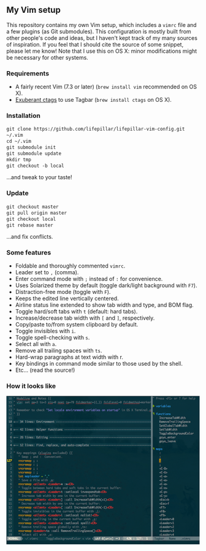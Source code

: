 ## My Vim setup

This repository contains my own Vim setup, which includes a `vimrc` file and a
few plugins (as Git submodules). This configuration is mostly built from other
people's code and ideas, but I haven't kept track of my many sources of
inspiration. If you feel that I should cite the source of some snippet, please
let me know! Note that I use this on OS X: minor modifications might be
necessary for other systems. 

### Requirements

- A fairly recent Vim (7.3 or later) (`brew install vim` recommended on OS X).
- [Exuberant ctags](http://ctags.sourceforge.net) to use Tagbar (`brew install ctags` on OS X).

### Installation

    git clone https://github.com/lifepillar/lifepillar-vim-config.git ~/.vim
    cd ~/.vim
    git submodule init
    git submodule update
    mkdir tmp
    git checkout -b local

…and tweak to your taste!

### Update

    git checkout master
    git pull origin master
    git checkout local
    git rebase master

…and fix conflicts.

###  Some features

- Foldable and thoroughly commented `vimrc`.
- Leader set to `,` (comma).
- Enter command mode with `;` instead of `:` for convenience.
- Uses Solarized theme by default (toggle dark/light background with `F7`).
- Distraction-free mode (toggle with <leader>`F`).
- Keeps the edited line vertically centered.
- Airline status line extended to show tab width and type, and BOM flag.
- Toggle hard/soft tabs with <leader>`t` (default: hard tabs).
- Increase/decrease tab width with <leader>`[` and <leader>`]`, respectively.
- Copy/paste to/from system clipboard by default.
- Toggle invisibles with <leader>`i`.
- Toggle spell-checking with <leader>`s`.
- Select all with <leader>`a`.
- Remove all trailing spaces with <leader>`ts`.
- Hard-wrap paragraphs at text width with <leader>r.
- Key bindings in command mode similar to those used by the shell.
- Etc... (read the source!)


### How it looks like

![Screenshot](vimrc.png)

